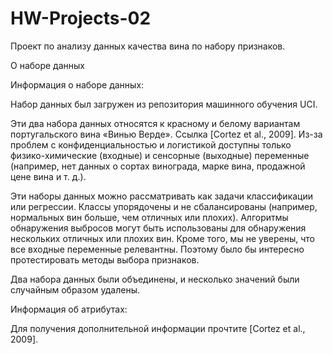 # HW-Projects-02
Проект по анализу данных качества вина по набору признаков.

О наборе данных

Информация о наборе данных:

Набор данных был загружен из репозитория машинного обучения UCI.

Эти два набора данных относятся к красному и белому вариантам португальского вина «Винью Верде». Ссылка [Cortez et al., 2009]. Из-за проблем с конфиденциальностью и логистикой доступны только физико-химические (входные) и сенсорные (выходные) переменные (например, нет данных о сортах винограда, марке вина, продажной цене вина и т. д.).

Эти наборы данных можно рассматривать как задачи классификации или регрессии. Классы упорядочены и не сбалансированы (например, нормальных вин больше, чем отличных или плохих). Алгоритмы обнаружения выбросов могут быть использованы для обнаружения нескольких отличных или плохих вин. Кроме того, мы не уверены, что все входные переменные релевантны. Поэтому было бы интересно протестировать методы выбора признаков.

Два набора данных были объединены, и несколько значений были случайным образом удалены.

Информация об атрибутах:

Для получения дополнительной информации прочтите [Cortez et al., 2009].

